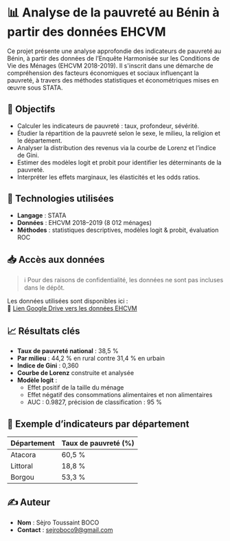 # 📊 Analyse de la pauvreté au Bénin à partir des données EHCVM

Ce projet présente une analyse approfondie des indicateurs de pauvreté au Bénin, à partir des données de l’Enquête Harmonisée sur les Conditions de Vie des Ménages (EHCVM 2018-2019). Il s'inscrit dans une démarche de compréhension des facteurs économiques et sociaux influençant la pauvreté, à travers des méthodes statistiques et économétriques mises en œuvre sous STATA.

## 🎯 Objectifs

- Calculer les indicateurs de pauvreté : taux, profondeur, sévérité.
- Étudier la répartition de la pauvreté selon le sexe, le milieu, la religion et le département.
- Analyser la distribution des revenus via la courbe de Lorenz et l’indice de Gini.
- Estimer des modèles logit et probit pour identifier les déterminants de la pauvreté.
- Interpréter les effets marginaux, les élasticités et les odds ratios.

## 🧰 Technologies utilisées

- **Langage** : STATA
- **Données** : EHCVM 2018–2019 (8 012 ménages)
- **Méthodes** : statistiques descriptives, modèles logit & probit, évaluation ROC

## 📥 Accès aux données

> ℹ️ Pour des raisons de confidentialité, les données ne sont pas incluses dans le dépôt.

Les données utilisées sont disponibles ici :  
🔗 [Lien Google Drive vers les données EHCVM](https://drive.google.com/drive/folders/1Y-u6RVQvFcXxxRDtEXk8tyzH9e-zcTww?usp=drive_link)

## 📈 Résultats clés

- **Taux de pauvreté national** : 38,5 %
- **Par milieu** : 44,2 % en rural contre 31,4 % en urbain
- **Indice de Gini** : 0,360
- **Courbe de Lorenz** construite et analysée
- **Modèle logit** :
  - Effet positif de la taille du ménage
  - Effet négatif des consommations alimentaires et non alimentaires
  - AUC : 0.9827, précision de classification : 95 %

## 📌 Exemple d’indicateurs par département

| Département | Taux de pauvreté (%) |
|-------------|----------------------|
| Atacora     | 60,5 %               |
| Littoral    | 18,8 %               |
| Borgou      | 53,3 %               |

## ✍️ Auteur

- **Nom** : Sèjro Toussaint BOCO
- **Contact** : sejroboco9@gmail.com

